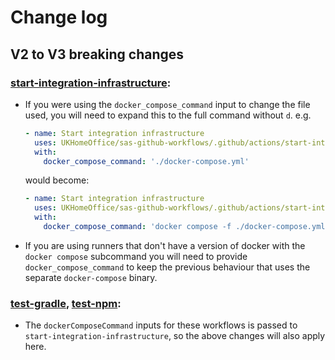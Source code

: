 # Change log

## V2 to V3 breaking changes
### [start-integration-infrastructure](./.github/actions/start-integration-infrastructure/action.yml): 
* If you were using the `docker_compose_command` input to change the file used, you will need to expand this to the full command without `d`. e.g.
  ```yaml
  - name: Start integration infrastructure
    uses: UKHomeOffice/sas-github-workflows/.github/actions/start-integration-infrastructure@v2
    with:
      docker_compose_command: './docker-compose.yml'
  ```
  would become:
  ```yaml
  - name: Start integration infrastructure
    uses: UKHomeOffice/sas-github-workflows/.github/actions/start-integration-infrastructure@v3
    with:
      docker_compose_command: 'docker compose -f ./docker-compose.yml up'
  ```
* If you are using runners that don't have a version of docker with the `docker compose` subcommand you will need to provide `docker_compose_command` to keep the previous behaviour that uses the separate `docker-compose` binary.

### [test-gradle](./.github/workflows/test-gradle.yml), [test-npm](./.github/workflows/test-npm.yml): 
* The `dockerComposeCommand` inputs for these workflows is passed to `start-integration-infrastructure`, so the above changes will also apply here.
